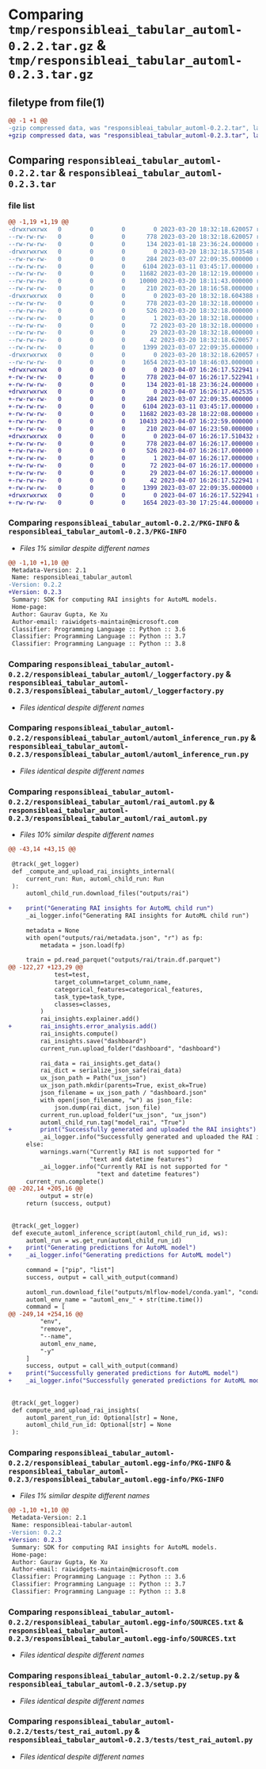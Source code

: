 # Comparing `tmp/responsibleai_tabular_automl-0.2.2.tar.gz` & `tmp/responsibleai_tabular_automl-0.2.3.tar.gz`

## filetype from file(1)

```diff
@@ -1 +1 @@
-gzip compressed data, was "responsibleai_tabular_automl-0.2.2.tar", last modified: Mon Mar 20 18:32:18 2023, max compression
+gzip compressed data, was "responsibleai_tabular_automl-0.2.3.tar", last modified: Fri Apr  7 16:26:17 2023, max compression
```

## Comparing `responsibleai_tabular_automl-0.2.2.tar` & `responsibleai_tabular_automl-0.2.3.tar`

### file list

```diff
@@ -1,19 +1,19 @@
-drwxrwxrwx   0        0        0        0 2023-03-20 18:32:18.620057 responsibleai_tabular_automl-0.2.2/
--rw-rw-rw-   0        0        0      778 2023-03-20 18:32:18.620057 responsibleai_tabular_automl-0.2.2/PKG-INFO
--rw-rw-rw-   0        0        0      134 2023-01-18 23:36:24.000000 responsibleai_tabular_automl-0.2.2/README.md
-drwxrwxrwx   0        0        0        0 2023-03-20 18:32:18.573548 responsibleai_tabular_automl-0.2.2/responsibleai_tabular_automl/
--rw-rw-rw-   0        0        0      284 2023-03-07 22:09:35.000000 responsibleai_tabular_automl-0.2.2/responsibleai_tabular_automl/__init__.py
--rw-rw-rw-   0        0        0     6104 2023-03-11 03:45:17.000000 responsibleai_tabular_automl-0.2.2/responsibleai_tabular_automl/_loggerfactory.py
--rw-rw-rw-   0        0        0    11682 2023-03-20 18:12:19.000000 responsibleai_tabular_automl-0.2.2/responsibleai_tabular_automl/automl_inference_run.py
--rw-rw-rw-   0        0        0    10000 2023-03-20 18:11:43.000000 responsibleai_tabular_automl-0.2.2/responsibleai_tabular_automl/rai_automl.py
--rw-rw-rw-   0        0        0      210 2023-03-20 18:16:58.000000 responsibleai_tabular_automl-0.2.2/responsibleai_tabular_automl/version.py
-drwxrwxrwx   0        0        0        0 2023-03-20 18:32:18.604388 responsibleai_tabular_automl-0.2.2/responsibleai_tabular_automl.egg-info/
--rw-rw-rw-   0        0        0      778 2023-03-20 18:32:18.000000 responsibleai_tabular_automl-0.2.2/responsibleai_tabular_automl.egg-info/PKG-INFO
--rw-rw-rw-   0        0        0      526 2023-03-20 18:32:18.000000 responsibleai_tabular_automl-0.2.2/responsibleai_tabular_automl.egg-info/SOURCES.txt
--rw-rw-rw-   0        0        0        1 2023-03-20 18:32:18.000000 responsibleai_tabular_automl-0.2.2/responsibleai_tabular_automl.egg-info/dependency_links.txt
--rw-rw-rw-   0        0        0       72 2023-03-20 18:32:18.000000 responsibleai_tabular_automl-0.2.2/responsibleai_tabular_automl.egg-info/requires.txt
--rw-rw-rw-   0        0        0       29 2023-03-20 18:32:18.000000 responsibleai_tabular_automl-0.2.2/responsibleai_tabular_automl.egg-info/top_level.txt
--rw-rw-rw-   0        0        0       42 2023-03-20 18:32:18.620057 responsibleai_tabular_automl-0.2.2/setup.cfg
--rw-rw-rw-   0        0        0     1399 2023-03-07 22:09:35.000000 responsibleai_tabular_automl-0.2.2/setup.py
-drwxrwxrwx   0        0        0        0 2023-03-20 18:32:18.620057 responsibleai_tabular_automl-0.2.2/tests/
--rw-rw-rw-   0        0        0     1654 2023-03-10 18:46:03.000000 responsibleai_tabular_automl-0.2.2/tests/test_rai_automl.py
+drwxrwxrwx   0        0        0        0 2023-04-07 16:26:17.522941 responsibleai_tabular_automl-0.2.3/
+-rw-rw-rw-   0        0        0      778 2023-04-07 16:26:17.522941 responsibleai_tabular_automl-0.2.3/PKG-INFO
+-rw-rw-rw-   0        0        0      134 2023-01-18 23:36:24.000000 responsibleai_tabular_automl-0.2.3/README.md
+drwxrwxrwx   0        0        0        0 2023-04-07 16:26:17.462535 responsibleai_tabular_automl-0.2.3/responsibleai_tabular_automl/
+-rw-rw-rw-   0        0        0      284 2023-03-07 22:09:35.000000 responsibleai_tabular_automl-0.2.3/responsibleai_tabular_automl/__init__.py
+-rw-rw-rw-   0        0        0     6104 2023-03-11 03:45:17.000000 responsibleai_tabular_automl-0.2.3/responsibleai_tabular_automl/_loggerfactory.py
+-rw-rw-rw-   0        0        0    11682 2023-03-28 18:22:08.000000 responsibleai_tabular_automl-0.2.3/responsibleai_tabular_automl/automl_inference_run.py
+-rw-rw-rw-   0        0        0    10433 2023-04-07 16:22:59.000000 responsibleai_tabular_automl-0.2.3/responsibleai_tabular_automl/rai_automl.py
+-rw-rw-rw-   0        0        0      210 2023-04-07 16:23:50.000000 responsibleai_tabular_automl-0.2.3/responsibleai_tabular_automl/version.py
+drwxrwxrwx   0        0        0        0 2023-04-07 16:26:17.510432 responsibleai_tabular_automl-0.2.3/responsibleai_tabular_automl.egg-info/
+-rw-rw-rw-   0        0        0      778 2023-04-07 16:26:17.000000 responsibleai_tabular_automl-0.2.3/responsibleai_tabular_automl.egg-info/PKG-INFO
+-rw-rw-rw-   0        0        0      526 2023-04-07 16:26:17.000000 responsibleai_tabular_automl-0.2.3/responsibleai_tabular_automl.egg-info/SOURCES.txt
+-rw-rw-rw-   0        0        0        1 2023-04-07 16:26:17.000000 responsibleai_tabular_automl-0.2.3/responsibleai_tabular_automl.egg-info/dependency_links.txt
+-rw-rw-rw-   0        0        0       72 2023-04-07 16:26:17.000000 responsibleai_tabular_automl-0.2.3/responsibleai_tabular_automl.egg-info/requires.txt
+-rw-rw-rw-   0        0        0       29 2023-04-07 16:26:17.000000 responsibleai_tabular_automl-0.2.3/responsibleai_tabular_automl.egg-info/top_level.txt
+-rw-rw-rw-   0        0        0       42 2023-04-07 16:26:17.522941 responsibleai_tabular_automl-0.2.3/setup.cfg
+-rw-rw-rw-   0        0        0     1399 2023-03-07 22:09:35.000000 responsibleai_tabular_automl-0.2.3/setup.py
+drwxrwxrwx   0        0        0        0 2023-04-07 16:26:17.522941 responsibleai_tabular_automl-0.2.3/tests/
+-rw-rw-rw-   0        0        0     1654 2023-03-30 17:25:44.000000 responsibleai_tabular_automl-0.2.3/tests/test_rai_automl.py
```

### Comparing `responsibleai_tabular_automl-0.2.2/PKG-INFO` & `responsibleai_tabular_automl-0.2.3/PKG-INFO`

 * *Files 1% similar despite different names*

```diff
@@ -1,10 +1,10 @@
 Metadata-Version: 2.1
 Name: responsibleai_tabular_automl
-Version: 0.2.2
+Version: 0.2.3
 Summary: SDK for computing RAI insights for AutoML models.
 Home-page: 
 Author: Gaurav Gupta, Ke Xu
 Author-email: raiwidgets-maintain@microsoft.com
 Classifier: Programming Language :: Python :: 3.6
 Classifier: Programming Language :: Python :: 3.7
 Classifier: Programming Language :: Python :: 3.8
```

### Comparing `responsibleai_tabular_automl-0.2.2/responsibleai_tabular_automl/_loggerfactory.py` & `responsibleai_tabular_automl-0.2.3/responsibleai_tabular_automl/_loggerfactory.py`

 * *Files identical despite different names*

### Comparing `responsibleai_tabular_automl-0.2.2/responsibleai_tabular_automl/automl_inference_run.py` & `responsibleai_tabular_automl-0.2.3/responsibleai_tabular_automl/automl_inference_run.py`

 * *Files identical despite different names*

### Comparing `responsibleai_tabular_automl-0.2.2/responsibleai_tabular_automl/rai_automl.py` & `responsibleai_tabular_automl-0.2.3/responsibleai_tabular_automl/rai_automl.py`

 * *Files 10% similar despite different names*

```diff
@@ -43,14 +43,15 @@
 
 @track(_get_logger)
 def _compute_and_upload_rai_insights_internal(
     current_run: Run, automl_child_run: Run
 ):
     automl_child_run.download_files("outputs/rai")
 
+    print("Generating RAI insights for AutoML child run")
     _ai_logger.info("Generating RAI insights for AutoML child run")
 
     metadata = None
     with open("outputs/rai/metadata.json", "r") as fp:
         metadata = json.load(fp)
 
     train = pd.read_parquet("outputs/rai/train.df.parquet")
@@ -122,27 +123,29 @@
             test=test,
             target_column=target_column_name,
             categorical_features=categorical_features,
             task_type=task_type,
             classes=classes,
         )
         rai_insights.explainer.add()
+        rai_insights.error_analysis.add()
         rai_insights.compute()
         rai_insights.save("dashboard")
         current_run.upload_folder("dashboard", "dashboard")
 
         rai_data = rai_insights.get_data()
         rai_dict = serialize_json_safe(rai_data)
         ux_json_path = Path("ux_json")
         ux_json_path.mkdir(parents=True, exist_ok=True)
         json_filename = ux_json_path / "dashboard.json"
         with open(json_filename, "w") as json_file:
             json.dump(rai_dict, json_file)
         current_run.upload_folder("ux_json", "ux_json")
         automl_child_run.tag("model_rai", "True")
+        print("Successfully generated and uploaded the RAI insights")
         _ai_logger.info("Successfully generated and uploaded the RAI insights")
     else:
         warnings.warn("Currently RAI is not supported for "
                       "text and datetime features")
         _ai_logger.info("Currently RAI is not supported for "
                         "text and datetime features")
     current_run.complete()
@@ -202,14 +205,16 @@
         output = str(e)
     return (success, output)
 
 
 @track(_get_logger)
 def execute_automl_inference_script(automl_child_run_id, ws):
     automl_run = ws.get_run(automl_child_run_id)
+    print("Generating predictions for AutoML model")
+    _ai_logger.info("Generating predictions for AutoML model")
 
     command = ["pip", "list"]
     success, output = call_with_output(command)
 
     automl_run.download_file("outputs/mlflow-model/conda.yaml", "conda.yaml")
     automl_env_name = "automl_env_" + str(time.time())
     command = [
@@ -249,14 +254,16 @@
         "env",
         "remove",
         "--name",
         automl_env_name,
         "-y"
     ]
     success, output = call_with_output(command)
+    print("Successfully generated predictions for AutoML model")
+    _ai_logger.info("Successfully generated predictions for AutoML model")
 
 
 @track(_get_logger)
 def compute_and_upload_rai_insights(
     automl_parent_run_id: Optional[str] = None,
     automl_child_run_id: Optional[str] = None
 ):
```

### Comparing `responsibleai_tabular_automl-0.2.2/responsibleai_tabular_automl.egg-info/PKG-INFO` & `responsibleai_tabular_automl-0.2.3/responsibleai_tabular_automl.egg-info/PKG-INFO`

 * *Files 1% similar despite different names*

```diff
@@ -1,10 +1,10 @@
 Metadata-Version: 2.1
 Name: responsibleai-tabular-automl
-Version: 0.2.2
+Version: 0.2.3
 Summary: SDK for computing RAI insights for AutoML models.
 Home-page: 
 Author: Gaurav Gupta, Ke Xu
 Author-email: raiwidgets-maintain@microsoft.com
 Classifier: Programming Language :: Python :: 3.6
 Classifier: Programming Language :: Python :: 3.7
 Classifier: Programming Language :: Python :: 3.8
```

### Comparing `responsibleai_tabular_automl-0.2.2/responsibleai_tabular_automl.egg-info/SOURCES.txt` & `responsibleai_tabular_automl-0.2.3/responsibleai_tabular_automl.egg-info/SOURCES.txt`

 * *Files identical despite different names*

### Comparing `responsibleai_tabular_automl-0.2.2/setup.py` & `responsibleai_tabular_automl-0.2.3/setup.py`

 * *Files identical despite different names*

### Comparing `responsibleai_tabular_automl-0.2.2/tests/test_rai_automl.py` & `responsibleai_tabular_automl-0.2.3/tests/test_rai_automl.py`

 * *Files identical despite different names*

